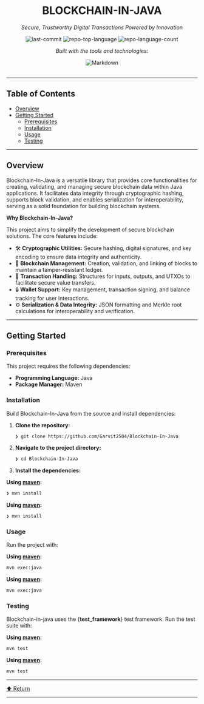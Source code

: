 <div id="top">

<!-- HEADER STYLE: CLASSIC -->
<div align="center">


# BLOCKCHAIN-IN-JAVA

<em>Secure, Trustworthy Digital Transactions Powered by Innovation</em>

<!-- BADGES -->
<img src="https://img.shields.io/github/last-commit/Garvit2504/Blockchain-In-Java?style=flat&logo=git&logoColor=white&color=0080ff" alt="last-commit">
<img src="https://img.shields.io/github/languages/top/Garvit2504/Blockchain-In-Java?style=flat&color=0080ff" alt="repo-top-language">
<img src="https://img.shields.io/github/languages/count/Garvit2504/Blockchain-In-Java?style=flat&color=0080ff" alt="repo-language-count">

<em>Built with the tools and technologies:</em>

<img src="https://img.shields.io/badge/Markdown-000000.svg?style=flat&logo=Markdown&logoColor=white" alt="Markdown">

</div>
<br>

---

## Table of Contents

- [Overview](#overview)
- [Getting Started](#getting-started)
    - [Prerequisites](#prerequisites)
    - [Installation](#installation)
    - [Usage](#usage)
    - [Testing](#testing)

---

## Overview

Blockchain-In-Java is a versatile library that provides core functionalities for creating, validating, and managing secure blockchain data within Java applications. It facilitates data integrity through cryptographic hashing, supports block validation, and enables serialization for interoperability, serving as a solid foundation for building blockchain systems.

**Why Blockchain-In-Java?**

This project aims to simplify the development of secure blockchain solutions. The core features include:

- 🛠️ **Cryptographic Utilities:** Secure hashing, digital signatures, and key encoding to ensure data integrity and authenticity.
- 🔗 **Blockchain Management:** Creation, validation, and linking of blocks to maintain a tamper-resistant ledger.
- 💾 **Transaction Handling:** Structures for inputs, outputs, and UTXOs to facilitate secure value transfers.
- 🔒 **Wallet Support:** Key management, transaction signing, and balance tracking for user interactions.
- ⚙️ **Serialization & Data Integrity:** JSON formatting and Merkle root calculations for interoperability and verification.

---

## Getting Started

### Prerequisites

This project requires the following dependencies:

- **Programming Language:** Java
- **Package Manager:** Maven

### Installation

Build Blockchain-In-Java from the source and install dependencies:

1. **Clone the repository:**

    ```sh
    ❯ git clone https://github.com/Garvit2504/Blockchain-In-Java
    ```

2. **Navigate to the project directory:**

    ```sh
    ❯ cd Blockchain-In-Java
    ```

3. **Install the dependencies:**

**Using [maven](https://maven.apache.org/):**

```sh
❯ mvn install
```
**Using [maven](https://maven.apache.org/):**

```sh
❯ mvn install
```

### Usage

Run the project with:

**Using [maven](https://maven.apache.org/):**

```sh
mvn exec:java
```
**Using [maven](https://maven.apache.org/):**

```sh
mvn exec:java
```

### Testing

Blockchain-in-java uses the {__test_framework__} test framework. Run the test suite with:

**Using [maven](https://maven.apache.org/):**

```sh
mvn test
```
**Using [maven](https://maven.apache.org/):**

```sh
mvn test
```

---

<div align="left"><a href="#top">⬆ Return</a></div>

---
